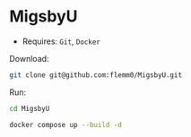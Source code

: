 # MigsbyU

* Requires: `Git`, `Docker`

Download:

```bash
git clone git@github.com:flemm0/MigsbyU.git
```

Run:
```bash
cd MigsbyU

docker compose up --build -d
```
